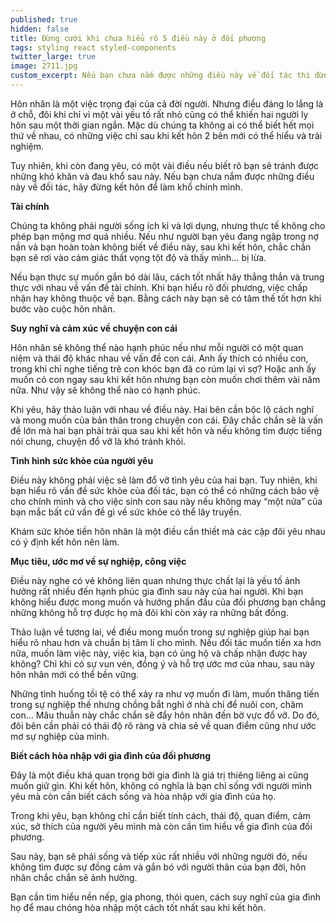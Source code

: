 ```yaml
---
published: true
hidden: false
title: Đừng cưới khi chưa hiểu rõ 5 điều này ở đối phương
tags: styling react styled-components
twitter_large: true
image: 2711.jpg
custom_excerpt: Nếu bạn chưa nắm được những điều này về đối tác thì đừng kết hôn để làm khổ chính mình.
---
```


Hôn nhân là một việc trọng đại của cả đời người. Nhưng điều đáng lo lắng là ở chỗ, đôi khi chỉ vì một vài yếu tố rất nhỏ cũng có thể khiến hai người ly hôn sau một thời gian ngắn. Mặc dù chúng ta không ai có thể biết hết mọi thứ về nhau, có những việc chỉ sau khi kết hôn 2 bên mới có thể hiểu và trải nghiệm.

Tuy nhiên, khi còn đang yêu, có một vài điều nếu biết rõ bạn sẽ tránh được những khó khăn và đau khổ sau này. Nếu bạn chưa nắm được những điều này về đối tác, hãy đừng kết hôn để làm khổ chính mình.

**Tài chính**

Chúng ta không phải người sống ích kỉ và lợi dụng, nhưng thực tế không cho phép bạn mộng mơ quá nhiều. Nếu như người bạn yêu đang ngập trong nợ nần và bạn hoàn toàn không biết về điều này, sau khi kết hôn, chắc chắn bạn sẽ rơi vào cảm giác thất vọng tột độ và thấy mình… bị lừa.

Nếu bạn thực sự muốn gắn bó dài lâu, cách tốt nhất hãy thẳng thắn và trung thực với nhau về vấn đề tài chính. Khi bạn hiểu rõ đối phương, việc chấp nhận hay không thuộc về bạn. Bằng cách này bạn sẽ có tâm thế tốt hơn khi bước vào cuộc hôn nhân.

**Suy nghĩ và cảm xúc về chuyện con cái**

Hôn nhân sẽ không thể nào hạnh phúc nếu như mỗi người có một quan niệm và thái độ khác nhau về vấn đề con cái. Anh ấy thích có nhiều con, trong khi chỉ nghe tiếng trẻ con khóc bạn đã co rúm lại vì sợ? Hoặc anh ấy muốn có con ngay sau khi kết hôn nhưng bạn còn muốn chơi thêm vài năm nữa. Như vậy sẽ không thể nào có hạnh phúc.

Khi yêu, hãy thảo luận với nhau về điều này. Hai bên cần bộc lộ cách nghĩ và mong muốn của bản thân trong chuyện con cái. Đây chắc chắn sẽ là vấn đề lớn mà hai bạn phải trải qua sau khi kết hôn và nếu không tìm được tiếng nói chung, chuyện đổ vỡ là khó tránh khỏi.

**Tình hình sức khỏe của người yêu**

Điều này không phải việc sẽ làm đổ vỡ tình yêu của hai bạn. Tuy nhiên, khi bạn hiểu rõ vấn đề sức khỏe của đối tác, bạn có thể có những cách bảo vệ cho chính mình và cho việc sinh con sau này nếu không may “một nửa” của bạn mắc bất cứ vấn đề gì về sức khỏe có thể lây truyền.

Khám sức khỏe tiền hôn nhân là một điều cần thiết mà các cặp đôi yêu nhau có ý định kết hôn nên làm.

**Mục tiêu, ước mơ về sự nghiệp, công việc**

Điều này nghe có vẻ không liên quan nhưng thực chất lại là yếu tố ảnh hưởng rất nhiều đến hạnh phúc gia đình sau này của hai người. Khi bạn không hiểu được mong muốn và hướng phấn đấu của đối phương bạn chẳng những không hỗ trợ được họ mà đôi khi còn xảy ra những bất đồng.

Thảo luận về tương lai, về điều mong muốn trong sự nghiệp giúp hai bạn hiểu rõ nhau hơn và chuẩn bị tâm lí cho mình. Nếu đối tác muốn tiến xa hơn nữa, muốn làm việc này, việc kia, bạn có ủng hộ và chấp nhận được hay không? Chỉ khi có sự vun vén, đồng ý và hỗ trợ ước mơ của nhau, sau này hôn nhân mới có thể bền vững.

Những tình huống tồi tệ có thể xảy ra như vợ muốn đi làm, muốn thăng tiến trong sự nghiệp thế nhưng chồng bắt nghỉ ở nhà chỉ để nuôi con, chăm con… Mâu thuẫn này chắc chắn sẽ đẩy hôn nhân đến bờ vực đổ vỡ. Do đó, đôi bên cần phải có thái độ rõ ràng và chia sẻ về quan điểm cũng như ước mơ sự nghiệp của mình.

**Biết cách hòa nhập với gia đình của đối phương**

Đây là một điều khá quan trọng bởi gia đình là giá trị thiêng liêng ai cũng muốn giữ gìn. Khi kết hôn, không có nghĩa là bạn chỉ sống với người mình yêu mà còn cần biết cách sống và hòa nhập với gia đình của họ.

Trong khi yêu, bạn không chỉ cần biết tính cách, thái độ, quan điểm, cảm xúc, sở thích của người yêu mình mà còn cần tìm hiểu về gia đình của đối phương.

Sau này, bạn sẽ phải sống và tiếp xúc rất nhiều với những người đó, nếu không tìm được sự đồng cảm và gắn bó với người thân của bạn đời, hôn nhân chắc chắn sẽ ảnh hưởng.

Bạn cần tìm hiểu nền nếp, gia phong, thói quen, cách suy nghĩ của gia đình họ để mau chóng hòa nhập một cách tốt nhất sau khi kết hôn.